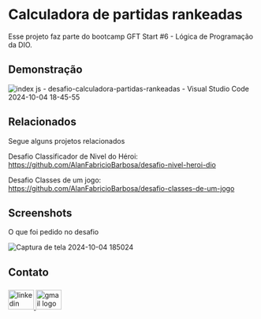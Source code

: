 # Calculadora de partidas rankeadas

Esse projeto faz parte do bootcamp GFT Start #6 - Lógica de Programação da DIO.


## Demonstração

![index js - desafio-calculadora-partidas-rankeadas - Visual Studio Code 2024-10-04 18-45-55](https://github.com/user-attachments/assets/877fc628-fdb8-4d24-92b4-bd930a17589f)


## Relacionados

Segue alguns projetos relacionados

Desafio Classificador de Nivel do Héroi: https://github.com/AlanFabricioBarbosa/desafio-nivel-heroi-dio

Desafio Classes de um jogo: https://github.com/AlanFabricioBarbosa/desafio-classes-de-um-jogo


## Screenshots

O que foi pedido no desafio

![Captura de tela 2024-10-04 185024](https://github.com/user-attachments/assets/831e0353-f05b-4876-836b-f1c9109357a6)


<h2 align="left">Contato</h2>

###

<div align="left">
  <a href="https://www.linkedin.com/in/alanfabriciodev/" target="_blank">
    <img src="https://raw.githubusercontent.com/maurodesouza/profile-readme-generator/master/src/assets/icons/social/linkedin/default.svg" width="52" height="40" alt="linkedin logo"  />
  </a>
  <a href="mailto:alanfabriciobarbosa1@gmail.com" target="_blank">
    <img src="https://raw.githubusercontent.com/maurodesouza/profile-readme-generator/master/src/assets/icons/social/gmail/default.svg" width="52" height="40" alt="gmail logo"  />
  </a>
</div>
